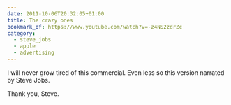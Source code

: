 ```yaml
---
date: 2011-10-06T20:32:05+01:00
title: The crazy ones
bookmark_of: https://www.youtube.com/watch?v=-z4NS2zdrZc
category:
  - steve_jobs
  - apple
  - advertising
---
```


I will never grow tired of this commercial. Even less so this version narrated by Steve Jobs.

Thank you, Steve.
